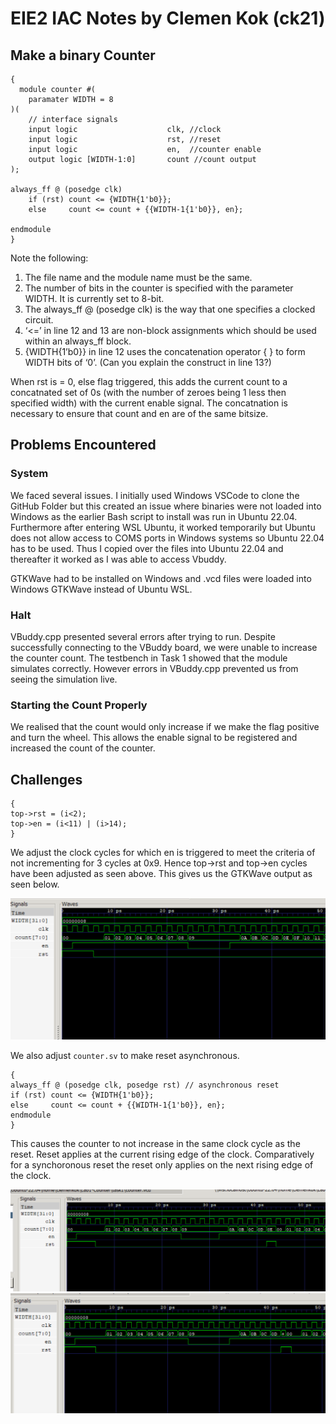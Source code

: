 # EIE2 IAC Notes by Clemen Kok (ck21)

## Make a binary Counter

```
{
  module counter #(
    paramater WIDTH = 8
)(
    // interface signals
    input logic                    clk, //clock
    input logic                    rst, //reset
    input logic                    en,  //counter enable
    output logic [WIDTH-1:0]       count //count output
);

always_ff @ (posedge clk)
    if (rst) count <= {WIDTH{1'b0}};
    else     count <= count + {{WIDTH-1{1'b0}}, en};

endmodule
}
```  

Note the following:  
1.	The file name and the module name must be the same.  
2.	The number of bits in the counter is specified with the parameter WIDTH. It is currently set to 8-bit.   
3.	The always_ff @ (posedge clk) is the way that one specifies a clocked circuit.  
4.	‘<=’ in line 12 and 13 are non-block assignments which should be used within an always_ff block.  
5.	{WIDTH{1’b0}} in line 12 uses the concatenation operator { } to form WIDTH bits of ‘0’. (Can you explain the construct in line 13?)  

When rst is = 0, else flag triggered, this adds the current count to a concatnated set of 0s (with the number of zeroes being 1 less then specified width) with the current enable signal. The concatnation is necessary to ensure that count and en are of the same bitsize.

## Problems Encountered

### System  

We faced several issues. I initially used Windows VSCode to clone the GitHub Folder but this created an issue where binaries were not loaded into Windows as the earlier Bash script to install was run in Ubuntu 22.04. Furthermore after entering WSL Ubuntu, it worked temporarily but Ubuntu does not allow access to COMS ports in Windows systems so Ubuntu 22.04 has to be used. Thus I copied over the files into Ubuntu 22.04 and thereafter it worked as I was able to access Vbuddy.  

GTKWave had to be installed on Windows and .vcd files were loaded into Windows GTKWave instead of Ubuntu WSL.  

### Halt  

VBuddy.cpp presented several errors after trying to run. Despite successfully connecting to the VBuddy board, we were unable to increase the counter count. The testbench in Task 1 showed that the module simulates correctly. However errors in VBuddy.cpp prevented us from seeing the simulation live. 

### Starting the Count Properly

We realised that the count would only increase if we make the flag positive and turn the wheel. This allows the enable signal to be registered and increased the count of the counter. 

## Challenges

```
{
top->rst = (i<2);
top->en = (i<11) | (i>14);
}
```

We adjust the clock cycles for which en is triggered to meet the criteria of not incrementing for 3 cycles at 0x9. Hence top->rst and top->en cycles have been adjusted as seen above. This gives us the GTKWave output as seen below.

![Challenge1a GTKWave](images/1a_GTKWave.png)

We also adjust `counter.sv` to make reset asynchronous.

```
{
always_ff @ (posedge clk, posedge rst) // asynchronous reset
if (rst) count <= {WIDTH{1'b0}}; 
else     count <= count + {{WIDTH-1{1'b0}}, en};
endmodule
}
```

This causes the counter to not increase in the same clock cycle as the reset. Reset applies at the current rising edge of the clock. Comparatively for a synchoronous reset the reset only applies on the next rising edge of the clock.

![Challenge1b GTKWave SYNC](images/SYNCRESET.png)
![Challenge1b GTKWave ASYNC](images/ASYNCRESET.png)
